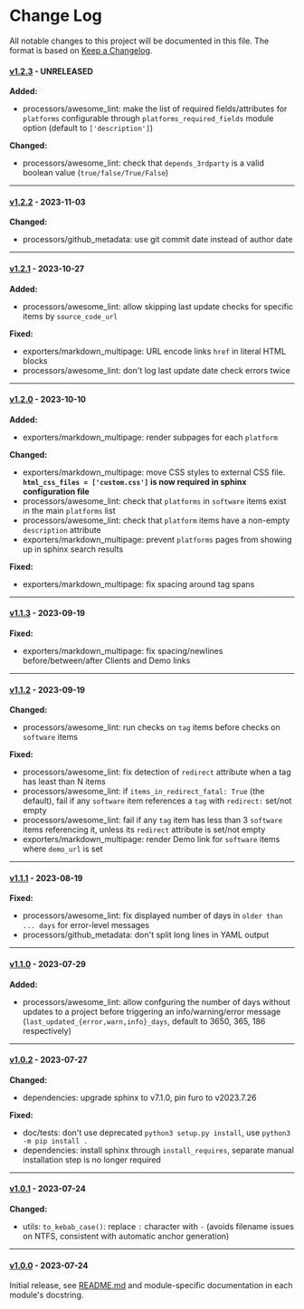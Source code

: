 # Change Log

All notable changes to this project will be documented in this file.
The format is based on [Keep a Changelog](http://keepachangelog.com/).

#### [v1.2.3](https://github.com/nodiscc/hecat/releases/tag/1.2.3) - UNRELEASED

**Added:**
- processors/awesome_lint: make the list of required fields/attributes for `platforms` configurable through `platforms_required_fields` module option (default to `['description']`)

**Changed:**
- processors/awesome_lint: check that `depends_3rdparty` is a valid boolean value (`true/false/True/False`)

---------------------

#### [v1.2.2](https://github.com/nodiscc/hecat/releases/tag/1.2.2) - 2023-11-03

**Changed:**
- processors/github_metadata: use git commit date instead of author date

---------------------

#### [v1.2.1](https://github.com/nodiscc/hecat/releases/tag/1.2.1) - 2023-10-27

**Added:**
- processors/awesome_lint: allow skipping last update checks for specific items by `source_code_url`

**Fixed:**
- exporters/markdown_multipage: URL encode links `href` in literal HTML blocks
- processors/awesome_lint: don't log last update date check errors twice

---------------------

#### [v1.2.0](https://github.com/nodiscc/hecat/releases/tag/1.2.0) - 2023-10-10

**Added:**
- exporters/markdown_multipage: render subpages for each `platform`

**Changed:**
- exporters/markdown_multipage: move CSS styles to external CSS file. **`html_css_files = ['custom.css']` is now required in sphinx configuration file**
- processors/awesome_lint: check that `platforms` in `software` items exist in the main `platforms` list
- processors/awesome_lint: check that `platform` items have a non-empty `description` attribute
- exporters/markdown_multipage: prevent `platforms` pages from showing up in sphinx search results

**Fixed:**
- exporters/markdown_multipage: fix spacing around tag spans

---------------------


#### [v1.1.3](https://github.com/nodiscc/hecat/releases/tag/1.1.3) - 2023-09-19

**Fixed:**
- exporters/markdown_multipage: fix spacing/newlines before/between/after Clients and Demo links

---------------------

#### [v1.1.2](https://github.com/nodiscc/hecat/releases/tag/1.1.2) - 2023-09-19

**Changed:**
- processors/awesome_lint: run checks on `tag` items before checks on `software` items

**Fixed:**
- processors/awesome_lint: fix detection of `redirect` attribute when a tag has least than N items
- processors/awesome_lint: if `items_in_redirect_fatal: True` (the default), fail if any `software` item references a `tag` with `redirect:` set/not empty
- processors/awesome_lint: fail if any `tag` item has less than 3 `software` items referencing it, unless its `redirect` attribute is set/not empty
- exporters/markdown_multipage: render Demo link for `software` items where `demo_url` is set

---------------------


#### [v1.1.1](https://github.com/nodiscc/hecat/releases/tag/1.1.1) - 2023-08-19

**Fixed:**
- processors/awesome_lint: fix displayed number of days in `older than ... days` for error-level messages
- processors/github_metadata: don't split long lines in YAML output

---------------------

#### [v1.1.0](https://github.com/nodiscc/hecat/releases/tag/1.1.0) - 2023-07-29

**Added:**
- processors/awesome_lint: allow confguring the number of days without updates to a project before triggering an info/warning/error message (`last_updated_{error,warn,info}_days`, default to 3650, 365, 186 respectively)

---------------------

#### [v1.0.2](https://github.com/nodiscc/hecat/releases/tag/1.0.2) - 2023-07-27

**Changed:**
- dependencies: upgrade sphinx to v7.1.0, pin furo to v2023.7.26

**Fixed:**
- doc/tests: don't use deprecated `python3 setup.py install`, use `python3 -m pip install .`
- dependencies: install sphinx through `install_requires`, separate manual installation step is no longer required

---------------------

#### [v1.0.1](https://github.com/nodiscc/hecat/releases/tag/1.0.1) - 2023-07-24

**Changed:**
- utils: `to_kebab_case()`: replace `:` character with `-` (avoids filename issues on NTFS, consistent with automatic anchor generation)

---------------------

#### [v1.0.0](https://github.com/nodiscc/hecat/releases/tag/1.0.0) - 2023-07-24

Initial release, see [README.md](https://github.com/nodiscc/hecat/blob/1.0.0/README.md) and module-specific documentation in each module's docstring.

